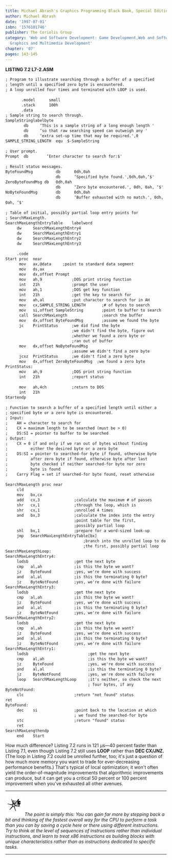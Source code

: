 ```yaml
---
title: Michael Abrash's Graphics Programming Black Book, Special Edition
author: Michael Abrash
date: '1997-07-01'
isbn: '1576101746'
publisher: The Coriolis Group
category: 'Web and Software Development: Game Development,Web and Software Development:
  Graphics and Multimedia Development'
chapter: '07'
pages: 143-145
---
```


**LISTING 7.2 L7-2.ASM**

    ; Program to illustrate searching through a buffer of a specified
    ; length until a specified zero byte is encountered.
    ; A loop unrolled four times and terminated with LOOP is used.

           .model      small
           .stack      100h
           .data
    ; Sample string to search through.
    SampleStringlabelbyte
            db     ‘This is a sample string of a long enough length '
            db     ‘so that raw searching speed can outweigh any '
            db     ‘extra set-up time that may be required.',0
    SAMPLE_STRING_LENGTH  equ  $-SampleString

    ; User prompt.
    Prompt  db        ‘Enter character to search for:$'

    ; Result status messages.
    ByteFoundMsg          db      0dh,0ah
                          db      ‘Specified byte found.',0dh,0ah,‘$'
    ZeroByteFoundMsg db   0dh,0ah
                          db      ‘Zero byte encountered.', 0dh, 0ah, ‘$'
    NoByteFoundMsg        db      0dh,0ah
                          db      ‘Buffer exhausted with no match.', 0dh, 0ah, ‘$'

    ; Table of initial, possibly partial loop entry points for
    ; SearchMaxLength.
    SearchMaxLengthEntryTable    labelword
         dw     SearchMaxLengthEntry4
         dw     SearchMaxLengthEntry1
         dw     SearchMaxLengthEntry2
         dw     SearchMaxLengthEntry3

         .code
    Start proc  near
          mov   ax,@data     ;point to standard data segment
          mov   ds,ax
          mov   dx,offset Prompt
          mov   ah,9             ;DOS print string function
          int   21h              ;prompt the user
          mov   ah,1             ;DOS get key function
          int   21h              ;get the key to search for
          mov   ah,al            ;put character to search for in AH
          mov   cx,SAMPLE_STRING_LENGTH       ;# of bytes to search
          mov   si,offset SampleString        ;point to buffer to search
          call  SearchMaxLength               ;search the buffer
          mov   dx,offset ByteFoundMsg        ;assume we found the byte
          jc    PrintStatus      ;we did find the byte
                                 ;we didn't find the byte, figure out
                                 ;whether we found a zero byte or
                                 ;ran out of buffer
          mov   dx,offset NoByteFoundMsg
                                 ;assume we didn't find a zero byte
          jcxz  PrintStatus      ;we didn't find a zero byte
          mov   dx,offset ZeroByteFoundMsg  ;we found a zero byte
    PrintStatus:
          mov   ah,9             ;DOS print string function
          int   21h              ;report status

          mov   ah,4ch           ;return to DOS
          int   21h
    Startendp

    ; Function to search a buffer of a specified length until either a
    ; specified byte or a zero byte is encountered.
    ; Input:
    ;    AH = character to search for
    ;    CX = maximum length to be searched (must be > 0)
    ;    DS:SI = pointer to buffer to be searched
    ; Output:
    ;    CX = 0 if and only if we ran out of bytes without finding
    ;          either the desired byte or a zero byte
    ;    DS:SI = pointer to searched-for byte if found, otherwise byte
    ;          after zero byte if found, otherwise byte after last
    ;          byte checked if neither searched-for byte nor zero
    ;          byte is found
    ;    Carry Flag = set if searched-for byte found, reset otherwise

    SearchMaxLength proc near
         cld
         mov   bx,cx
         add   cx,3               ;calculate the maximum # of passes
         shr   cx,1               ;through the loop, which is
         shr   cx,1               ;unrolled 4 times
         and   bx,3               ;calculate the index into the entry
                                  ;point table for the first,
                                  ;possibly partial loop
         shl   bx,1               ;prepare for a word-sized look-up
         jmp   SearchMaxLengthEntryTable[bx]
                                      ;branch into the unrolled loop to do
                                      ;the first, possibly partial loop
    SearchMaxLengthLoop:
    SearchMaxLengthEntry4:
         lodsb                    ;get the next byte
         cmp   al,ah              ;is this the byte we want?
         jz    ByteFound          ;yes, we're done with success
         and   al,al              ;is this the terminating 0 byte?
         jz    ByteNotFound       ;yes, we're done with failure
    SearchMaxLengthEntry3:
         lodsb                    ;get the next byte
         cmp   al,ah              ;is this the byte we want?
         jz    ByteFound          ;yes, we're done with success
         and   al,al              ;is this the terminating 0 byte?
         jz    ByteNotFound       ;yes, we're done with failure
    SearchMaxLengthEntry2:
         lodsb                    ;get the next byte
         cmp   al,ah              ;is this the byte we want?
         jz    ByteFound          ;yes, we're done with success
         and   al,al              ;is this the terminating 0 byte?
         jz    ByteNotFound       ;yes, we're done with failure
    SearchMaxLengthEntry1:
         lodsb                          ;get the next byte
         cmp    al,ah                   ;is this the byte we want?
         jz     ByteFound               ;yes, we're done with success
         and    al,al                   ;is this the terminating 0 byte?
         jz     ByteNotFound            ;yes, we're done with failure
         loop   SearchMaxLengthLoop     ;it's neither, so check the next
                                        ; four bytes, if any
    ByteNotFound:
         clc                      ;return "not found" status
    ret
    ByteFound:
         dec    si                ;point back to the location at which
                                  ; we found the searched-for byte
         stc                      ;return "found" status
         ret
    SearchMaxLengthendp
         end    Start

How much difference? Listing 7.2 runs in 121 µs—40 percent faster than
Listing 7.1, even though Listing 7.2 still uses **LOOP** rather than
**DEC CX/JNZ.** (The loop in Listing 7.2 could be unrolled further, too;
it's just a question of how much more memory you want to trade for
ever-decreasing performance benefits.) That's typical of local
optimization; it won't often yield the order-of-magnitude improvements
that algorithmic improvements can produce, but it can get you a critical
50 percent or 100 percent improvement when you've exhausted all other
avenues.

  ------------------- -------------------------------------------------------------------------------------------------------------------------------------------------------------------------------------------------------------------------------------------------------------------------------------------------------------------------------------------------------------------------------------------------------------------------------------------------------------------
  ![](images/i.jpg)   *The point is simply this: You can gain far more by stepping back a bit and thinking of the fastest overall way for the CPU to perform a task than you can by saving a cycle here or there using different instructions. Try to think at the level of sequences of instructions rather than individual instructions, and learn to treat x86 instructions as building blocks with unique characteristics rather than as instructions dedicated to specific tasks.*
  ------------------- -------------------------------------------------------------------------------------------------------------------------------------------------------------------------------------------------------------------------------------------------------------------------------------------------------------------------------------------------------------------------------------------------------------------------------------------------------------------